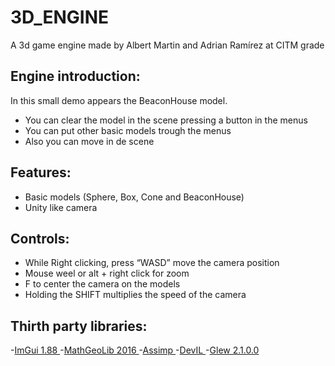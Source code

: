 # 3D_ENGINE

A 3d game engine made by Albert Martin and Adrian Ramírez at CITM grade

## Engine introduction:

In this small demo appears the BeaconHouse model.
- You can clear the model in the scene pressing a button in the menus
- You can put other basic models trough the menus
- Also you can move in de scene

## Features:

- Basic models (Sphere, Box, Cone and BeaconHouse)
- Unity like camera

## Controls:

- While Right clicking, press “WASD” move the camera position
- Mouse weel or alt + right click for zoom
- F to center the camera on the models
- Holding the SHIFT multiplies the speed of the camera


## Thirth party libraries:

-[ImGui 1.88 ](https://github.com/ocornut/imgui)
-[MathGeoLib 2016 ](https://github.com/juj/MathGeoLib)
-[Assimp ](https://github.com/assimp/assimp)
-[DevIL ](https://github.com/DentonW/DevIL)
-[Glew 2.1.0.0 ](https://github.com/nigels-com/glew)


